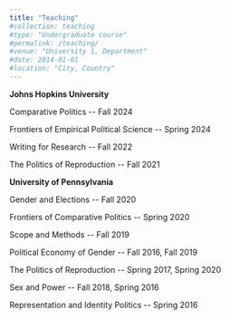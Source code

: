 ```yaml
---
title: "Teaching"
#collection: teaching
#type: "Undergraduate course"
#permalink: /teaching/
#venue: "University 1, Department"
#date: 2014-01-01
#location: "City, Country"
---
```

**Johns Hopkins University**

Comparative Politics -- Fall 2024

Frontiers of Empirical Political Science -- Spring 2024

Writing for Research -- Fall 2022

The Politics of Reproduction -- Fall 2021

**University of Pennsylvania**

Gender and Elections -- Fall 2020 

Frontiers of Comparative Politics -- Spring 2020

Scope and Methods -- Fall 2019

Political Economy of Gender -- Fall 2016, Fall 2019

The Politics of Reproduction -- Spring 2017, Spring 2020

Sex and Power -- Fall 2018, Spring 2016

Representation and Identity Politics -- Spring 2016
